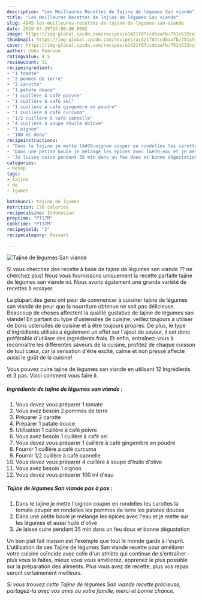 ```yaml
---
description: "Les Meilleures Recettes de Tajine de légumes San viande"
title: "Les Meilleures Recettes de Tajine de légumes San viande"
slug: 4845-les-meilleures-recettes-de-tajine-de-legumes-san-viande
date: 2020-07-29T15:08:40.890Z
image: https://img-global.cpcdn.com/recipes/a1421f07ccdbaafb/751x532cq70/tajine-de-legumes-san-viande-photo-principale-de-la-recette.jpg
thumbnail: https://img-global.cpcdn.com/recipes/a1421f07ccdbaafb/751x532cq70/tajine-de-legumes-san-viande-photo-principale-de-la-recette.jpg
cover: https://img-global.cpcdn.com/recipes/a1421f07ccdbaafb/751x532cq70/tajine-de-legumes-san-viande-photo-principale-de-la-recette.jpg
author: John Pearson
ratingvalue: 4.5
reviewcount: 11
recipeingredient:
- "1 tomate"
- "2 pommes de terre"
- "2 carotte"
- "1 patate douce"
- "1 cuillère à café poivre"
- "1 cuillère à café sel"
- "1 cuillère à café gingembre en poudre"
- "1 cuillère à café curcuma"
- "1/2 cuillère à café cannelle"
- "4 cuillère à soupe dhuile dolive"
- "1 oignon"
- "100 ml deau"
recipeinstructions:
- "Dans le tajine je mette l&#39;oignon couper en rondelles les carottes la tomate couper en rondelles les pommes de terre les patates douces"
- "Dans une petite boule je mélange les épices avec l&#39;eau et je mette sur les légumes et aussi huile d&#39;olive"
- "Je laisse cuire pendant 35 min dans un feu doux et bonne dégustation"
categories:
- Resep
tags:
- tajine
- de
- lgumes

katakunci: tajine de lgumes 
nutrition: 170 calories
recipecuisine: Indonesian
preptime: "PT17M"
cooktime: "PT37M"
recipeyield: "2"
recipecategory: Dessert

---
```



![Tajine de légumes San viande](https://img-global.cpcdn.com/recipes/a1421f07ccdbaafb/751x532cq70/tajine-de-legumes-san-viande-photo-principale-de-la-recette.jpg)

Si vous cherchez des recette à base de tajine de légumes san viande ?? ne cherchez plus! Nous vous fournissons uniquement la recette parfaite tajine de légumes san viande ici. Nous avons également une grande variété de recettes à essayer.

La plupart des gens ont peur de commencer à cuisiner tajine de légumes san viande de peur que la nourriture obtenue ne soit pas délicieuse. Beaucoup de choses affectent la qualité gustative de tajine de légumes san viande! En partant du type d'ustensiles de cuisine, veillez toujours à utiliser de bons ustensiles de cuisine et à être toujours propres. De plus, le type d'ingrédients utilisés a également un effet sur l'ajout de saveur, il est donc préférable d'utiliser des ingrédients frais. Et enfin, entraînez-vous à reconnaître les différentes saveurs de la cuisine, profitez de chaque cuisson de tout cœur, car la sensation d'être excité, calme et non pressé affecte aussi le goût de la cuisine!

<!--inarticleads1-->

Vous pouvez cuire tajine de légumes san viande en utilisant 12 Ingrédients et 3 pas. Voici comment vous faire il.

##### Ingrédients de tajine de légumes san viande :

1. Vous devez vous préparer 1 tomate
1. Vous avez besoin 2 pommes de terre
1. Préparer 2 carotte
1. Préparer 1 patate douce
1. Utilisation 1 cuillère à café poivre
1. Vous avez besoin 1 cuillère à café sel
1. Vous devez vous préparer 1 cuillère à café gingembre en poudre
1. Fournir 1 cuillère à café curcuma
1. Fournir 1/2 cuillère à café cannelle
1. Vous devez vous préparer 4 cuillère à soupe d&#39;huile d&#39;olive
1. Vous avez besoin 1 oignon
1. Vous devez vous préparer 100 ml d&#39;eau




<!--inarticleads2-->

##### Tajine de légumes San viande pas à pas :

1. Dans le tajine je mette l&#39;oignon couper en rondelles les carottes la tomate couper en rondelles les pommes de terre les patates douces
1. Dans une petite boule je mélange les épices avec l&#39;eau et je mette sur les légumes et aussi huile d&#39;olive
1. Je laisse cuire pendant 35 min dans un feu doux et bonne dégustation




<!--inarticleads1-->

<p>
Un bon plat fait maison est l'exemple que tout le monde garde à l'esprit. L'utilisation de ces Tajine de légumes San viande recette pour améliorer votre cuisine coïncide avec celle d'un athlète qui continue de s'entraîner - plus vous le faites, mieux vous vous améliorez, apprenez le plus possible sur la préparation des aliments. Plus vous avez de recette, plus vos repas seront certainement meilleurs.
</p>

<p>
<i>Si vous trouvez cette Tajine de légumes San viande recette précieuse, partagez-la avec vos amis ou votre famille, merci et bonne chance.</i>
</p>
